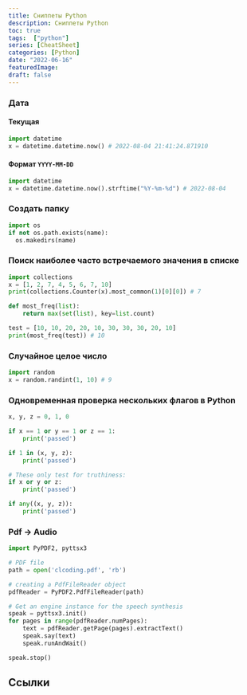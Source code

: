 ```yaml
---
title: Сниппеты Python
description: Сниппеты Python
toc: true
tags:  ["python"]
series: [CheatSheet]
categories: [Python]
date: "2022-06-16"
featuredImage:
draft: false
---
```



### Дата

#### Текущая

```python
import datetime
x = datetime.datetime.now() # 2022-08-04 21:41:24.871910
```

#### Формат `YYYY-MM-DD`

```python
import datetime
x = datetime.datetime.now().strftime("%Y-%m-%d") # 2022-08-04
```

### Создать папку
```python
import os
if not os.path.exists(name):
  os.makedirs(name)
```

### Поиск наиболее часто встречаемого значения в списке

```python
import collections
x = [1, 2, 7, 4, 5, 6, 7, 10]
print(collections.Counter(x).most_common(1)[0][0]) # 7
```

```python
def most_freq(list):
    return max(set(list), key=list.count)

test = [10, 10, 20, 20, 10, 30, 30, 30, 20, 10]
print(most_freq(test)) # 10
```

### Случайное целое число

```python
import random
x = random.randint(1, 10) # 9
```

### Одновременная проверка нескольких флагов в Python

```python
x, y, z = 0, 1, 0

if x == 1 or y == 1 or z == 1:
    print('passed')

if 1 in (x, y, z):
    print('passed')

# These only test for truthiness:
if x or y or z:
    print('passed')

if any((x, y, z)):
    print('passed')
```

### Pdf -> Audio

```python
import PyPDF2, pyttsx3

# PDF file
path = open('clcoding.pdf', 'rb')

# creating a PdfFileReader object
pdfReader = PyPDF2.PdfFileReader(path)

# Get an engine instance for the speech synthesis
speak = pyttsx3.init()
for pages in range(pdfReader.numPages):
    text = pdfReader.getPage(pages).extractText()
    speak.say(text)
    speak.runAndWait()

speak.stop()
```
## Ссылки


